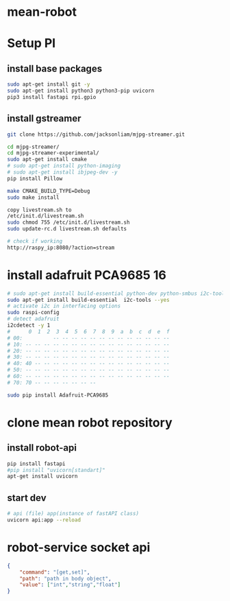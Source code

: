 # mean-robot
# Setup PI 

## install base packages 
```bash
sudo apt-get install git -y
sudo apt-get install python3 python3-pip uvicorn
pip3 install fastapi rpi.gpio
```
## install gstreamer
```bash
git clone https://github.com/jacksonliam/mjpg-streamer.git

cd mjpg-streamer/
cd mjpg-streamer-experimental/
sudo apt-get install cmake
# sudo apt-get install python-imaging
# sudo apt-get install ibjpeg-dev -y
pip install Pillow

make CMAKE_BUILD_TYPE=Debug
sudo make install

copy livestream.sh to
/etc/init.d/livestream.sh
sudo chmod 755 /etc/init.d/livestream.sh
sudo update-rc.d livestream.sh defaults

# check if working
http://raspy_ip:8080/?action=stream
```


# install adafruit PCA9685 16 
```bash
# sudo apt-get install build-essential python-dev python-smbus i2c-tools python-pip --yes
sudo apt-get install build-essential  i2c-tools --yes
# activate i2c in interfacing options
sudo raspi-config
# detect adafruit
i2cdetect -y 1
#      0  1  2  3  4  5  6  7  8  9  a  b  c  d  e  f
# 00:          -- -- -- -- -- -- -- -- -- -- -- -- --
# 10: -- -- -- -- -- -- -- -- -- -- -- -- -- -- -- --
# 20: -- -- -- -- -- -- -- -- -- -- -- -- -- -- -- --
# 30: -- -- -- -- -- -- -- -- -- -- -- -- -- -- -- --
# 40: 40 -- -- -- -- -- -- -- -- -- -- -- -- -- -- --
# 50: -- -- -- -- -- -- -- -- -- -- -- -- -- -- -- --
# 60: -- -- -- -- -- -- -- -- -- -- -- -- -- -- -- --
# 70: 70 -- -- -- -- -- -- --

sudo pip install Adafruit-PCA9685
```

# clone mean robot repository

## install robot-api
```bash
pip install fastapi
#pip install "uvicorn[standart]"
apt-get install uvicorn

```
## start dev 

```bash
# api (file) app(instance of fastAPI class)
uvicorn api:app --reload
```


# robot-service socket api 
```json
{
    "command": "[get,set]",
    "path": "path in body object",
    "value": ["int","string","float"]
}

```